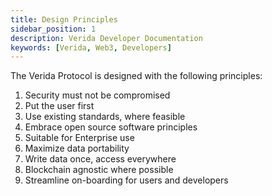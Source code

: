 ```yaml
---
title: Design Principles
sidebar_position: 1
description: Verida Developer Documentation
keywords: [Verida, Web3, Developers]
---
```


The Verida Protocol is designed with the following principles:

1. Security must not be compromised
2. Put the user first
3. Use existing standards, where feasible
4. Embrace open source software principles
5. Suitable for Enterprise use
6. Maximize data portability
7. Write data once, access everywhere
8. Blockchain agnostic where possible
9. Streamline on-boarding for users and developers